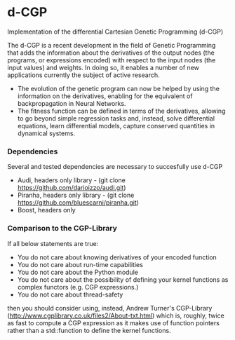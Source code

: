 # d-CGP
Implementation of the differential Cartesian Genetic Programming (d-CGP)

The d-CGP is a recent development in the field of Genetic Programming that adds the information about the derivatives of the output nodes (the programs, or expressions encoded) with respect to the input nodes (the input values) and weights. In doing so, it enables a number of new applications currently the subject of active research.

 * The evolution of the genetic program can now be helped by using the information on the derivatives, enabling for the equivalent of backpropagation in Neural Networks.
 * The fitness function can be defined in terms of the derivatives, allowing to go beyond simple regression tasks and, instead, solve differential equations, learn differential models, capture conserved quantities in dynamical systems.

### Dependencies
Several and tested dependencies are necessary to succesfully use d-CGP
 * Audi, headers only library - (git clone https://github.com/darioizzo/audi.git)
 * Piranha, headers only library - (git clone https://github.com/bluescarni/piranha.git)
 * Boost, headers only

### Comparison to the CGP-Library
If all below statements are true:
 * You do not care about knowing derivatives of your encoded function
 * You do not care about run-time capabilities
 * You do not care about the Python module
 * You do not care about the possibility of defining your kernel functions as complex functors (e.g. CGP expressions.)
 * You do not care about thread-safety

then you should consider using, instead, Andrew Turner's CGP-Library (http://www.cgplibrary.co.uk/files2/About-txt.html) which is, roughly, twice as fast to compute a CGP expression as it makes use of function pointers rather than a std::function to define the kernel functions.
